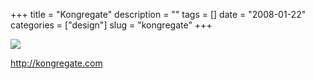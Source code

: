 +++
title = "Kongregate"
description = ""
tags = []
date = "2008-01-22"
categories = ["design"]
slug = "kongregate"
+++


 

  <div id="screens-thumbs" class="clearfix">
    <div class="txt-center" id="design-submission"><a href="http://kongregate.com/"><img id='bluga-thumbnail-1112' class='bluga-thumbnail large' src='//media.konigi.com/bluga/
wt47f2820cf0402_0.jpg'/></a></div>  
  </div>   
<p><a href="http://kongregate.com/">http://kongregate.com</a></p>




